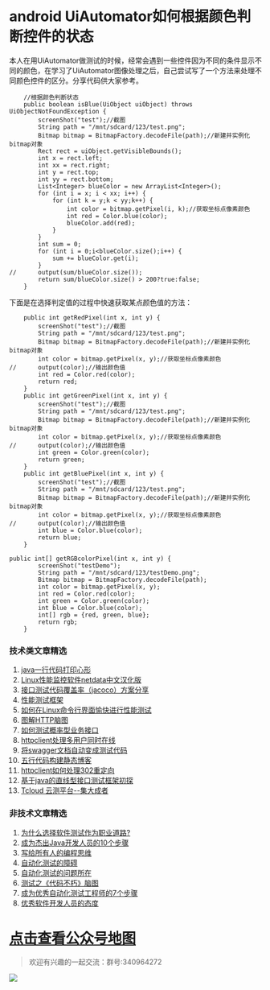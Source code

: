 # android UiAutomator如何根据颜色判断控件的状态

本人在用UiAutomator做测试的时候，经常会遇到一些控件因为不同的条件显示不同的颜色，在学习了UiAutomator图像处理之后，自己尝试写了一个方法来处理不同颜色控件的区分。分享代码供大家参考。


```
	//根据颜色判断状态
	public boolean isBlue(UiObject uiObject) throws UiObjectNotFoundException {
		screenShot("test");//截图
		String path = "/mnt/sdcard/123/test.png";
		Bitmap bitmap = BitmapFactory.decodeFile(path);//新建并实例化bitmap对象
		Rect rect = uiObject.getVisibleBounds();
		int x = rect.left;
		int xx = rect.right;
		int y = rect.top;
		int yy = rect.bottom;
		List<Integer> blueColor = new ArrayList<Integer>();
		for (int i = x; i < xx; i++) {
			for (int k = y;k < yy;k++) {
				int color = bitmap.getPixel(i, k);//获取坐标点像素颜色
				int red = Color.blue(color);
				blueColor.add(red);
			}
		}
		int sum = 0;
		for (int i = 0;i<blueColor.size();i++) {
			sum += blueColor.get(i);
		}
//		output(sum/blueColor.size());
		return sum/blueColor.size() > 200?true:false;
	}
```

下面是在选择判定值的过程中快速获取某点颜色值的方法：

```
	public int getRedPixel(int x, int y) {
		screenShot("test");//截图
		String path = "/mnt/sdcard/123/test.png";
		Bitmap bitmap = BitmapFactory.decodeFile(path);//新建并实例化bitmap对象
		int color = bitmap.getPixel(x, y);//获取坐标点像素颜色
//		output(color);//输出颜色值
		int red = Color.red(color);
		return red;
	}
	public int getGreenPixel(int x, int y) {
		screenShot("test");//截图
		String path = "/mnt/sdcard/123/test.png";
		Bitmap bitmap = BitmapFactory.decodeFile(path);//新建并实例化bitmap对象
		int color = bitmap.getPixel(x, y);//获取坐标点像素颜色
//		output(color);//输出颜色值
		int green = Color.green(color);
		return green;
	}
	public int getBluePixel(int x, int y) {
		screenShot("test");//截图
		String path = "/mnt/sdcard/123/test.png";
		Bitmap bitmap = BitmapFactory.decodeFile(path);//新建并实例化bitmap对象
		int color = bitmap.getPixel(x, y);//获取坐标点像素颜色
//		output(color);//输出颜色值
		int blue = Color.blue(color);
		return blue;
	}
```

```
public int[] getRGBcolorPixel(int x, int y) {
		screenShot("testDemo");
		String path = "/mnt/sdcard/123/testDemo.png";
		Bitmap bitmap = BitmapFactory.decodeFile(path);
		int color = bitmap.getPixel(x, y);
		int red = Color.red(color);
		int green = Color.green(color);
		int blue = Color.blue(color);
		int[] rgb = {red, green, blue};
		return rgb;
	}
```

### 技术类文章精选

1. [java一行代码打印心形](https://mp.weixin.qq.com/s/QPSryoSbViVURpSa9QXtpg)
2. [Linux性能监控软件netdata中文汉化版](https://mp.weixin.qq.com/s/fdXtK-5WwKnxjLZdyg6-nA)
3. [接口测试代码覆盖率（jacoco）方案分享](https://mp.weixin.qq.com/s/D73Sq6NLjeRKN8aCpGLOjQ)
4. [性能测试框架](https://mp.weixin.qq.com/s/3_09j7-5ex35u30HQRyWug)
5. [如何在Linux命令行界面愉快进行性能测试](https://mp.weixin.qq.com/s/fwGqBe1SpA2V0lPfAOd04Q)
6. [图解HTTP脑图](https://mp.weixin.qq.com/s/100Vm8FVEuXs0x6rDGTipw)
7. [如何测试概率型业务接口](https://mp.weixin.qq.com/s/kUVffhjae3eYivrGqo6ZMg)
8. [httpclient处理多用户同时在线](https://mp.weixin.qq.com/s/Nuc30Fwy6-Qyr-Pc65t1_g)
9. [将swagger文档自动变成测试代码](https://mp.weixin.qq.com/s/SY8mVenj0zMe5b47GS9VSQ)
10. [五行代码构建静态博客](https://mp.weixin.qq.com/s/hZnimJOg5OqxRSDyFvuiiQ)
11. [httpclient如何处理302重定向](https://mp.weixin.qq.com/s/vg354AjPKhIZsnSu4GZjZg)
12. [基于java的直线型接口测试框架初探](https://mp.weixin.qq.com/s/xhg4exdb1G18-nG5E7exkQ)
13. [Tcloud 云测平台--集大成者](https://mp.weixin.qq.com/s/29sEO39_NyDiJr-kY5ufdw)


### 非技术文章精选
1. [为什么选择软件测试作为职业道路?](https://mp.weixin.qq.com/s/o83wYvFUvy17kBPLDO609A)
2. [成为杰出Java开发人员的10个步骤](https://mp.weixin.qq.com/s/UCNOTSzzvTXwiUX6xpVlyA)
3. [写给所有人的编程思维](https://mp.weixin.qq.com/s/Oj33UCnYfbUgzsBzEm2GPQ)
4. [自动化测试的障碍](https://mp.weixin.qq.com/s/ZIV7uJp7DzVoKhWOh6lvRg)
5. [自动化测试的问题所在](https://mp.weixin.qq.com/s/BhvD7BnkBU8hDBsGUWok6g)
6. [测试之《代码不朽》脑图](https://mp.weixin.qq.com/s/2aGLK3knUiiSoex-kmi0GA)
7. [成为优秀自动化测试工程师的7个步骤](https://mp.weixin.qq.com/s/wdw1l4AZnPpdPBZZueCcnw)
8. [优秀软件开发人员的态度](https://mp.weixin.qq.com/s/0uEEeFaR27aTlyp-sm61bA)

# [点击查看公众号地图](https://mp.weixin.qq.com/s/CJJ2g-RqzfBsbCCYKKp5pQ)


> 欢迎有兴趣的一起交流：群号:340964272

![](/blog/pic/201712120951590031.png)

<script src="/blog/js/bubbly.js"></script>
<script src="/blog/js/article.js"></script>